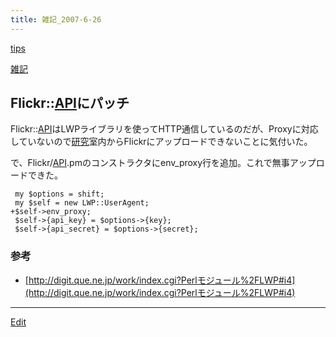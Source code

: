 ```yaml
---
title: 雑記_2007-6-26
---
```

[tips](/tips)



[雑記](/雑記)


## Flickr::[API](/API)にパッチ

Flickr::[API](/API)はLWPライブラリを使ってHTTP通信しているのだが、Proxyに対応していないので[研究](/研究)室内からFlickrにアップロードできないことに気付いた。



で、Flickr/[API](/API).pmのコンストラクタにenv_proxy行を追加。これで無事アップロードできた。

```
 my $options = shift;
 my $self = new LWP::UserAgent;
+$self->env_proxy;
 $self->{api_key} = $options->{key};
 $self->{api_secret} = $options->{secret};
```

### 参考

* [http://digit.que.ne.jp/work/index.cgi?Perlモジュール%2FLWP#i4](http://digit.que.ne.jp/work/index.cgi?Perlモジュール%2FLWP#i4)
<!--  -->


----

[Edit](https://github.com/vitroid/vitroid.github.io/edit/master/MD/雑記_2007-6-26.md)


